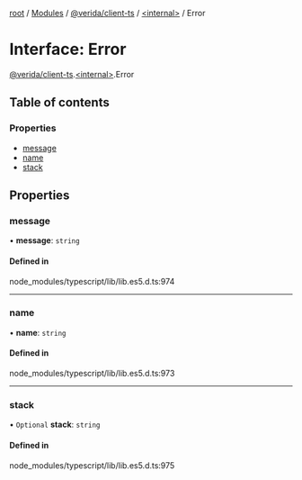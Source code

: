 [root](../README.md) / [Modules](../modules.md) / [@verida/client-ts](../modules/verida_client_ts.md) / [<internal\>](../modules/verida_client_ts._internal_.md) / Error

# Interface: Error

[@verida/client-ts](../modules/verida_client_ts.md).[<internal\>](../modules/verida_client_ts._internal_.md).Error

## Table of contents

### Properties

- [message](verida_client_ts._internal_.Error.md#message)
- [name](verida_client_ts._internal_.Error.md#name)
- [stack](verida_client_ts._internal_.Error.md#stack)

## Properties

### message

• **message**: `string`

#### Defined in

node_modules/typescript/lib/lib.es5.d.ts:974

___

### name

• **name**: `string`

#### Defined in

node_modules/typescript/lib/lib.es5.d.ts:973

___

### stack

• `Optional` **stack**: `string`

#### Defined in

node_modules/typescript/lib/lib.es5.d.ts:975
